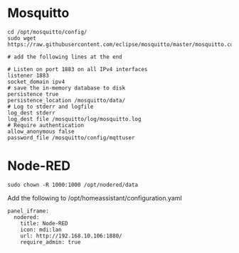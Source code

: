 # Mosquitto
```
cd /opt/mosquitto/config/
sudo wget https://raw.githubusercontent.com/eclipse/mosquitto/master/mosquitto.conf
```

```
# add the following lines at the end

# Listen on port 1883 on all IPv4 interfaces
listener 1883
socket_domain ipv4
# save the in-memory database to disk
persistence true
persistence_location /mosquitto/data/
# Log to stderr and logfile
log_dest stderr
log_dest file /mosquitto/log/mosquitto.log
# Require authentication
allow_anonymous false
password_file /mosquitto/config/mqttuser
```

# Node-RED
```
sudo chown -R 1000:1000 /opt/nodered/data
```

Add the following to /opt/homeassistant/configuration.yaml
```
panel_iframe:
  nodered:
    title: Node-RED
    icon: mdi:lan
    url: http://192.168.10.106:1880/
    require_admin: true
```
